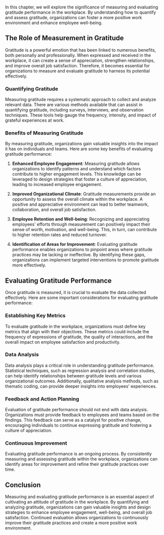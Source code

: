
In this chapter, we will explore the significance of measuring and evaluating gratitude performance in the workplace. By understanding how to quantify and assess gratitude, organizations can foster a more positive work environment and enhance employee well-being.

The Role of Measurement in Gratitude
------------------------------------

Gratitude is a powerful emotion that has been linked to numerous benefits, both personally and professionally. When expressed and received in the workplace, it can create a sense of appreciation, strengthen relationships, and improve overall job satisfaction. Therefore, it becomes essential for organizations to measure and evaluate gratitude to harness its potential effectively.

### Quantifying Gratitude

Measuring gratitude requires a systematic approach to collect and analyze relevant data. There are various methods available that can assist in quantifying gratitude, including surveys, interviews, and observation techniques. These tools help gauge the frequency, intensity, and impact of grateful experiences at work.

### Benefits of Measuring Gratitude

By measuring gratitude, organizations gain valuable insights into the impact it has on individuals and teams. Here are some key benefits of evaluating gratitude performance:

1. **Enhanced Employee Engagement**: Measuring gratitude allows organizations to identify patterns and understand which factors contribute to higher engagement levels. This knowledge can be leveraged to design strategies that foster a culture of appreciation, leading to increased employee engagement.

2. **Improved Organizational Climate**: Gratitude measurements provide an opportunity to assess the overall climate within the workplace. A positive and appreciative environment can lead to better teamwork, collaboration, and overall job satisfaction.

3. **Employee Retention and Well-being**: Recognizing and appreciating employees' efforts through measurement can positively impact their sense of worth, motivation, and well-being. This, in turn, can contribute to higher retention rates and reduced turnover.

4. **Identification of Areas for Improvement**: Evaluating gratitude performance enables organizations to pinpoint areas where gratitude practices may be lacking or ineffective. By identifying these gaps, organizations can implement targeted interventions to promote gratitude more effectively.

Evaluating Gratitude Performance
--------------------------------

Once gratitude is measured, it is crucial to evaluate the data collected effectively. Here are some important considerations for evaluating gratitude performance:

### Establishing Key Metrics

To evaluate gratitude in the workplace, organizations must define key metrics that align with their objectives. These metrics could include the frequency of expressions of gratitude, the quality of interactions, and the overall impact on employee satisfaction and productivity.

### Data Analysis

Data analysis plays a critical role in understanding gratitude performance. Statistical techniques, such as regression analysis and correlation studies, can help identify relationships between gratitude levels and various organizational outcomes. Additionally, qualitative analysis methods, such as thematic coding, can provide deeper insights into employees' experiences.

### Feedback and Action Planning

Evaluation of gratitude performance should not end with data analysis. Organizations must provide feedback to employees and teams based on the findings. This feedback can serve as a catalyst for positive change, encouraging individuals to continue expressing gratitude and fostering a culture of appreciation.

### Continuous Improvement

Evaluating gratitude performance is an ongoing process. By consistently measuring and assessing gratitude within the workplace, organizations can identify areas for improvement and refine their gratitude practices over time.

Conclusion
----------

Measuring and evaluating gratitude performance is an essential aspect of cultivating an attitude of gratitude in the workplace. By quantifying and analyzing gratitude, organizations can gain valuable insights and design strategies to enhance employee engagement, well-being, and overall job satisfaction. Continued evaluation allows organizations to continuously improve their gratitude practices and create a more positive work environment.
